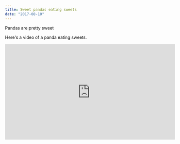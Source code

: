 ```yaml
---
title: Sweet pandas eating sweets
date: "2017-08-10"
---
```


Pandas are pretty sweet

Here's a video of a panda eating sweets.

<iframe width="560" height="315" src="https://www.youtube.com/embed/4n0xNbfJLR8" frameborder="0" allowfullscreen></iframe>